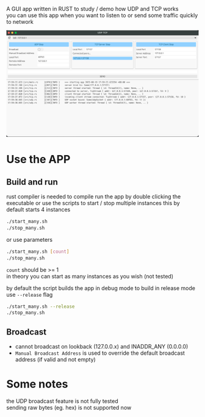 A GUI app written in RUST to study / demo how UDP and TCP works  
you can use this app when you want to listen to or send some traffic quickly to network

![main_gui](assets/demo1.png)

# Use the APP
## Build and run
rust compiler is needed to compile
run the app by double clicking the executable or
use the scripts to start / stop multiple instances
this by default starts 4 instances
```bash
./start_many.sh
./stop_many.sh
```

or use parameters
```bash
./start_many.sh [count]
./stop_many.sh
```
`count` should be >= 1  
in theory you can start as many instances as you wish (not tested)

by default the script builds the app in debug mode
to build in release mode use `--release` flag
```bash
./start_many.sh --release
./stop_many.sh
```

## Broadcast
- cannot broadcast on lookback (127.0.0.x) and INADDR_ANY (0.0.0.0)
- `Manual Broadcast Address` is used to override the default broadcast address (if valid and not empty)

# Some notes
the UDP broadcast feature is not fully tested  
sending raw bytes (eg. hex) is not supported now


